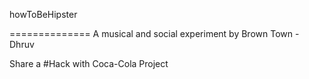 howToBeHipster

==============
A musical and social experiment by Brown Town - Dhruv

Share a #Hack with Coca-Cola Project
